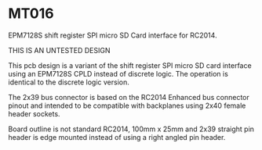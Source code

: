 # MT016
EPM7128S shift register SPI micro SD Card interface for RC2014.

THIS IS AN UNTESTED DESIGN

This pcb design is a variant of the shift register SPI micro SD card interface using an EPM7128S CPLD instead of discrete logic. The operation is identical to the discrete logic version.

The 2x39 bus connector is based on the RC2014 Enhanced bus connector pinout and intended to be compatible with backplanes using 2x40 female header sockets.

Board outline is not standard RC2014, 100mm x 25mm and 2x39 straight pin header is edge mounted instead of using a right angled pin header.

